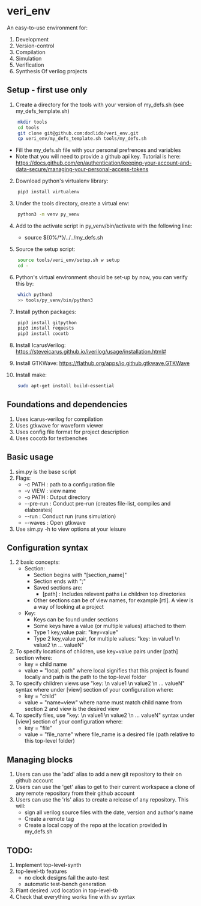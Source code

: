 # veri_env
An easy-to-use environment for:
1. Development
2. Version-control
3. Compilation
4. Simulation
5. Verification
6. Synthesis
Of verilog projects

## Setup - first use only

1. Create a directory for the tools with your version of my_defs.sh (see my_defs_template.sh)

```bash
    mkdir tools
    cd tools
    git clone git@github.com:dodlido/veri_env.git 
    cp veri_env/my_defs_template.sh tools/my_defs.sh
```

   * Fill the my_defs.sh file with your personal prefrences and variables
   * Note that you will need to provide a github api key. Tutorial is here:
        https://docs.github.com/en/authentication/keeping-your-account-and-data-secure/managing-your-personal-access-tokens

2. Download python's virtualenv library:

```bash
    pip3 install virtualenv
```
 
3. Under the tools directory, create a virtual env:

```bash
    python3 -m venv py_venv
```

4. Add to the activate script in py_venv/bin/activate with the following line:
   * source ${0%/*}/../../my_defs.sh 

5. Source the setup script:

```bash
    source tools/veri_env/setup.sh w setup
    cd -
```

6. Python's virtual environment should be set-up by now, you can verify this by:

```bash
    which python3
    >> tools/py_venv/bin/python3
```

7. Install python packages:

```bash
    pip3 install gitpython
    pip3 install requests
    pip3 install cocotb
```

8. Install IcarusVerilog:
        https://steveicarus.github.io/iverilog/usage/installation.html#

9. Install GTKWave:
        https://flathub.org/apps/io.github.gtkwave.GTKWave

10. Install make:

```bash
    sudo apt-get install build-essential
```

## Foundations and dependencies
1. Uses icarus-verilog for compilation
2. Uses gtkwave for waveform viewer
3. Uses config file format for project description
4. Uses cocotb for testbenches

## Basic usage
1. sim.py is the base script
2. Flags: 
   * -c PATH   :  path to a configuration file
   * -v VIEW   :  view name
   * -o PATH   :  Output directory
   * --pre-run :  Conduct pre-run (creates file-list, compiles and elaborates)
   * --run     :  Conduct run (runs simulation)
   * --waves   :  Open gtkwave 
3. Use sim.py -h to view options at your leisure

## Configuration syntax
1. 2 basic concepts:
   * Section:  
      * Section begins with "[section_name]"
      * Section ends with ";"
      * Saved sections are:
         * [path] : Includes relevent paths i.e children top directories
      * Other sections can be of view names, for example [rtl]. A view is a way of looking at a project
   * Key: 
      * Keys can be found under sections
      * Some keys have a value (or multiple values) attached to them
      * Type 1 key,value pair: "key=value"
      * Type 2 key,value pair, for multiple values: "key: \n value1 \n value2 \n ... valueN"
2. To specify locations of children, use key=value pairs under [path] section where:
   * key = child name
   * value = "local, path" where local signifies that this project is found locally and path is the path to the top-level folder
3. To specify children views use "key: \n value1 \n value2 \n ... valueN" syntax where under [view] section of your configuration where:
   * key = "child"
   * value = "name=view" where name must match child name from section 2 and view is the desired view
4. To specify files, use "key: \n value1 \n value2 \n ... valueN" syntax under [view] section of your configuration where:
   * key = "file"
   * value = "file_name" where file_name is a desired file (path relative to this top-level folder)

## Managing blocks
1. Users can use the 'add' alias to add a new git repository to their on github account
2. Users can use the 'get' alias to get to their current workspace a clone of any remote repository from their github account
3. Users can use the 'rls' alias to create a release of any repository. This will:
   * sign all verilog source files with the date, version and author's name
   * Create a remote tag
   * Create a local copy of the repo at the location provided in my_defs.sh

## TODO:
1. Implement top-level-synth
2. top-level-tb features
   * no clock designs fail the auto-test
   * automatic test-bench generation
2. Plant desired .vcd location in top-level-tb
3. Check that everything works fine with sv syntax
